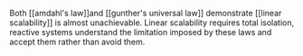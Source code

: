 


Both [[amdahl's law]]and [[gunther's universal law]] demonstrate [[linear scalability]] is almost unachievable. Linear scalability requires total isolation, reactive systems understand the limitation imposed by these laws and accept them rather than avoid them.